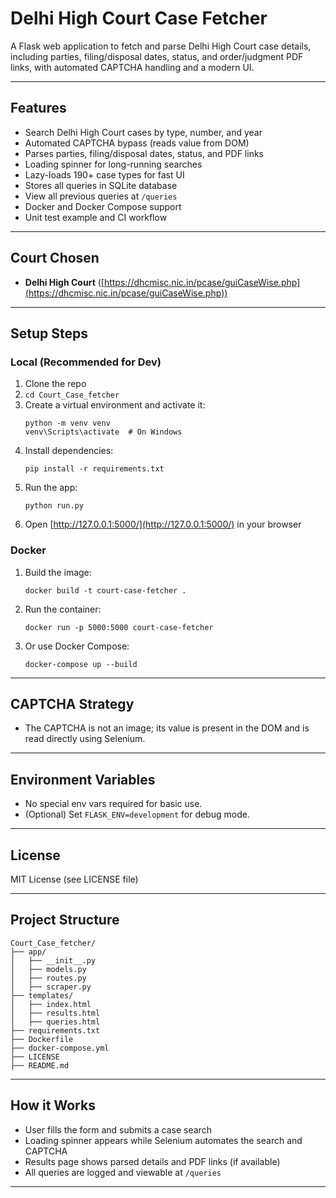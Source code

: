 # Delhi High Court Case Fetcher

A Flask web application to fetch and parse Delhi High Court case details, including parties, filing/disposal dates, status, and order/judgment PDF links, with automated CAPTCHA handling and a modern UI.

---

## Features
- Search Delhi High Court cases by type, number, and year
- Automated CAPTCHA bypass (reads value from DOM)
- Parses parties, filing/disposal dates, status, and PDF links
- Loading spinner for long-running searches
- Lazy-loads 190+ case types for fast UI
- Stores all queries in SQLite database
- View all previous queries at `/queries`
- Docker and Docker Compose support
- Unit test example and CI workflow

---

## Court Chosen
- **Delhi High Court** ([https://dhcmisc.nic.in/pcase/guiCaseWise.php](https://dhcmisc.nic.in/pcase/guiCaseWise.php))

---

## Setup Steps

### Local (Recommended for Dev)
1. Clone the repo
2. `cd Court_Case_fetcher`
3. Create a virtual environment and activate it:
   ```
   python -m venv venv
   venv\Scripts\activate  # On Windows
   ```
4. Install dependencies:
   ```
   pip install -r requirements.txt
   ```
5. Run the app:
   ```
   python run.py
   ```
6. Open [http://127.0.0.1:5000/](http://127.0.0.1:5000/) in your browser

### Docker
1. Build the image:
   ```
   docker build -t court-case-fetcher .
   ```
2. Run the container:
   ```
   docker run -p 5000:5000 court-case-fetcher
   ```
3. Or use Docker Compose:
   ```
   docker-compose up --build
   ```

---

## CAPTCHA Strategy
- The CAPTCHA is not an image; its value is present in the DOM and is read directly using Selenium.

---

## Environment Variables
- No special env vars required for basic use.
- (Optional) Set `FLASK_ENV=development` for debug mode.

---


## License
MIT License (see LICENSE file)

---


## Project Structure

```
Court_Case_fetcher/
├── app/
│   ├── __init__.py
│   ├── models.py
│   ├── routes.py
│   ├── scraper.py
├── templates/
│   ├── index.html
│   ├── results.html
│   ├── queries.html
├── requirements.txt
├── Dockerfile
├── docker-compose.yml
├── LICENSE
├── README.md
```

---

## How it Works
- User fills the form and submits a case search
- Loading spinner appears while Selenium automates the search and CAPTCHA
- Results page shows parsed details and PDF links (if available)
- All queries are logged and viewable at `/queries`

---
